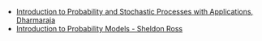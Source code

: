 - [Introduction to Probability
and Stochastic Processes
with Applications, Dharmaraja](https://drive.google.com/file/d/1d4O8WIz95CLbwohE1pukN-k4n8BRD7bg/view?usp=sharing)
- [Introduction to Probability Models - Sheldon Ross](https://drive.google.com/file/d/1HFaagma_oHiywxL-bnxZx0xnCeWcxr7n/view?usp=sharing)